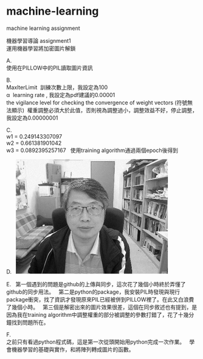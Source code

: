 # machine-learning
machine learning assignment
  
機器學習導論 assignment1  
運用機器學習將加密圖片解鎖  
  
A.  
使用在PILLOW中的PIL讀取圖片資訊  
  
B.  
MaxlterLimit  訓練次數上限，我設定為100  
α  learning rate , 我設定為pdf建議的0.00001  
the vigilance level for checking the convergence of weight vectors (符號無法顯示)  權重調整必須大於此值，否則視為調整過小，調整效益不好，停止調整，我設定為0.00000001  
  
C.  
w1 = 0.249143307097  
w2 = 0.661381901042  
w3 = 0.0892395257167  
使用training algorithm通過兩個epoch後得到  
  
D.  
![image](https://github.com/410421216/ML2018_410421216/blob/master/data%26image/answer.png)  
  
E.  
第一個遇到的問題是github的上傳與同步，這次花了幾個小時終於弄懂了github的同步用法。  
第二是python的package，我安裝PIL時發現與現行package衝突，找了資訊才發現原來PIL已經被併到PILLOW裡了。在此又白浪費了幾個小時。  
第三個是解密出來的圖片效果很差，這個在同步敘述也有提到，是因為我在training algorithm中調整權重的部分被調整的參數打錯了，花了十幾分鐘找到問題所在。  

F.  
之前只有看過python程式碼，這是第一次從頭開始用python完成一次作業。  
學會機器學習的基礎與實作，和將陣列轉成圖片的函數。  
